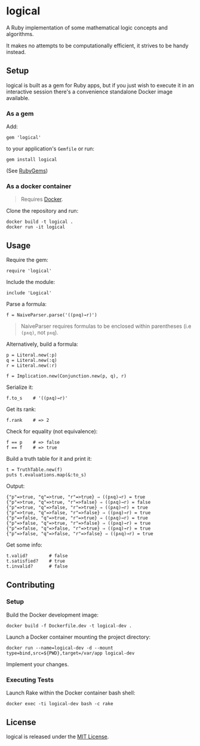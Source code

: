 # logical
A Ruby implementation of some mathematical logic concepts and algorithms.

It makes no attempts to be computationally efficient, it strives to be handy instead.

## Setup
logical is built as a gem for Ruby apps, but if you just wish to execute it in an interactive session there's a convenience standalone Docker image available.

### As a gem
Add:

    gem 'logical'

to your application's `Gemfile` or run:

    gem install logical
(See [RubyGems](https://rubygems.org/gems/logical))

### As a docker container
> Requires [Docker](https://www.docker.com/).

Clone the repository and run:

    docker build -t logical .
    docker run -it logical

## Usage
Require the gem:

    require 'logical'

Include the module:

    include 'Logical'

Parse a formula:

    f = NaiveParser.parse('((p∧q)→r)')

> NaiveParser requires formulas to be enclosed within parentheses (i.e `(p∧q)`, not `p∧q`).

Alternatively, build a formula:

    p = Literal.new(:p)
    q = Literal.new(:q)
    r = Literal.new(:r)

    f = Implication.new(Conjunction.new(p, q), r)

Serialize it:

    f.to_s    # '((p∧q)→r)'

Get its rank:

    f.rank    # => 2

Check for equality (not equivalence):

    f == p    # => false
    f == f    # => true

Build a truth table for it and print it:

    t = TruthTable.new(f)
    puts t.evaluations.map(&:to_s)

Output:

    {"p"=>true, "q"=>true, "r"=>true} ⇒ ((p∧q)→r) = true
    {"p"=>true, "q"=>true, "r"=>false} ⇒ ((p∧q)→r) = false
    {"p"=>true, "q"=>false, "r"=>true} ⇒ ((p∧q)→r) = true
    {"p"=>true, "q"=>false, "r"=>false} ⇒ ((p∧q)→r) = true
    {"p"=>false, "q"=>true, "r"=>true} ⇒ ((p∧q)→r) = true
    {"p"=>false, "q"=>true, "r"=>false} ⇒ ((p∧q)→r) = true
    {"p"=>false, "q"=>false, "r"=>true} ⇒ ((p∧q)→r) = true
    {"p"=>false, "q"=>false, "r"=>false} ⇒ ((p∧q)→r) = true

Get some info:

    t.valid?        # false
    t.satisfied?    # true
    t.invalid?      # false

## Contributing
### Setup
Build the Docker development image:

    docker build -f Dockerfile.dev -t logical-dev .

Launch a Docker container mounting the project directory:

    docker run --name=logical-dev -d --mount type=bind,src=${PWD},target=/var/app logical-dev

Implement your changes.

### Executing Tests
Launch Rake within the Docker container bash shell:

    docker exec -ti logical-dev bash -c rake

## License

logical is released under the [MIT License](https://opensource.org/licenses/MIT).
